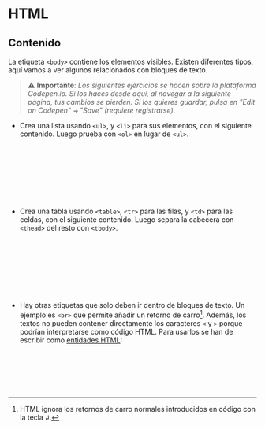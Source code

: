 # HTML
## Contenido

La etiqueta `<body>` contiene los elementos visibles. Existen diferentes tipos, aquí vamos a ver algunos relacionados con bloques de texto.

> ⚠️ **Importante**: _Los siguientes ejercicios se hacen sobre la plataforma Codepen.io. Si los haces desde aquí, al navegar a la siguiente página, tus cambios se pierden. Si los quieres guardar, pulsa en "Edit on Codepen" `➜` "Save" (requiere registrarse)._

- Crea una lista usando `<ul>`, y `<li>` para sus elementos, con el siguiente contenido. Luego prueba con `<ol>` en lugar de `<ul>`.

  <div class="codepen" data-prefill data-height="250" data-theme-id="light" data-default-tab="html,result" data-editable="true" style="opacity:0">
  <pre data-lang="html">
  * Bloques de texto
    - Títulos
    - Párrafos
    - Listas
    - Tablas
  * Otros
    - Separadores
  </pre>
  </div>

- Crea una tabla usando `<table>`, `<tr>` para las filas, y `<td>` para las celdas, con el siguiente contenido. Luego separa la cabecera con `<thead>` del resto con `<tbody>`.

  <div class="codepen" data-prefill data-height="250" data-theme-id="light" data-default-tab="html,result" data-editable="true" style="opacity:0">
  <pre data-lang="html">
  | Tipo       | Elementos     |
  |------------|---------------|
  | Título     | h1, ... , h6  |
  | Párrafo    | p             |
  | Listas     | ul, ol, li    |
  | Tablas     | table, tr, td |
  | Separador  | hr            |
  </pre>
  </div>

- Hay otras etiquetas que solo deben ir dentro de bloques de texto. Un ejemplo es `<br>` que permite añadir un retorno de carro[^1]. Además, los textos no pueden contener directamente los caracteres `<` y `>` porque podrían interpretarse como código HTML. Para usarlos se han de escribir como [entidades HTML](https://developer.mozilla.org/en-US/docs/Glossary/Entity):

  <div class="codepen" data-prefill data-height="200" data-theme-id="light" data-default-tab="html,result" data-editable="true" style="opacity:0">
  <pre data-lang="html">
  &amp;lt;
  &amp;gt;
  &lt;br>
  &amp;amp;
  &amp;quot;
  </pre>
  </div>

[^1]: HTML ignora los retornos de carro normales introducidos en código con la tecla <kbd>↲</kbd>.
